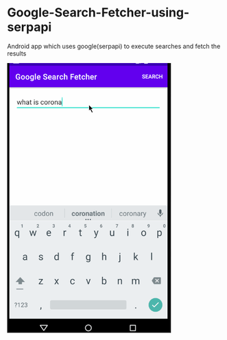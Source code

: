 # Google-Search-Fetcher-using-serpapi
 Android app which uses google(serpapi) to execute searches and fetch the results 
 
 
 
 
<img src='https://github.com/amanTHEBreaker/Google-Search-Fetcher-using-serpapi/blob/main/serapi.gif' title='Video Walkthrough' width='' alt='Video Walkthrough' />
